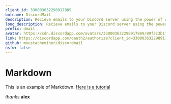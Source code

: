 ```yaml
---
client_id: 330003632298917889
botname: DiscordMail
description: Recieve emails to your Discord server using the power of webhooks!
long_description: Recieve emails to your Discord server using the power of webhooks!
prefix: dmail
avatar: https://cdn.discordapp.com/avatars/330003632298917889/89f3c3b1fecc4f3f4d73047681fc88e9.png
link: https://discordapp.com/oauth2/authorize?client_id=330003632298917889&scope=bot&permissions=0
github: moustacheminer/discordmail
nsfw: false
---
```


# Markdown
This is an example of Markdown. [Here is a tutorial](https://guides.github.com/features/mastering-markdown/)

_thanks_ **alex**
